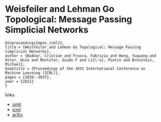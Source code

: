 # Weisfeiler and Lehman Go Topological: Message Passing Simplicial Networks

```
@inproceedings{mpsn_icml21,
title = {Weisfeiler and Lehman Go Topological: Message Passing Simplicial Networks},
author = {Bodnar, Cristian and Frasca, Fabrizio and Wang, Yuguang and Otter, Nina and Montufar, Guido F and Li{\'o}, Pietro and Bronstein, Michael},
booktitle = {Proceedings of the 38th International Conference on Machine Learning (ICML)},
pages = {1026--1037},
year = {2021}
}
```

links
- [pmlr](http://proceedings.mlr.press/v139/bodnar21a.html)
- [icml](https://icml.cc/virtual/2021/poster/10197)
- [arXiv](https://arxiv.org/abs/2103.03212)
